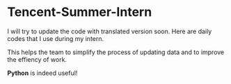 # Tencent-Summer-Intern
I will try to update the code with translated version soon.  Here are daily codes that I use during my intern. 

This helps the team to simplify the process of updating data and to improve the effiency of work. 

**Python** is indeed useful!
